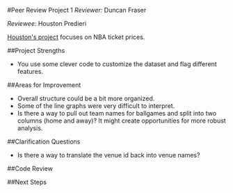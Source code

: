 #Peer Review Project 1
*Reviewer:* Duncan Fraser 

*Reviewee:* Houston Predieri

[Houston's project](http://nbviewer.ipython.org/github/hpredieri/gassign/blob/master/tickets_final.ipynb) focuses on NBA ticket prices.  

##Project Strengths

* You use some clever code to customize the dataset and flag different features.

##Areas for Improvement 

* Overall structure could be a bit more organized. 
* Some of the line graphs were very difficult to interpret.
* Is there a way to pull out team names for ballgames and split into two columns (home and away)?  It might create opportunities for more robust analysis.

##Clarification Questions

* Is there a way to translate the venue id back into venue names?

##Code Review

##Next Steps
